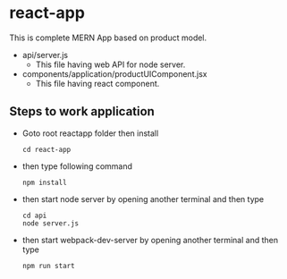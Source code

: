 # react-app
This is complete MERN App based on product model.

  - api/server.js
    - This file having web API for node server.
  - components/application/productUIComponent.jsx
    - This file having react component.

## Steps to work application

   - Goto root reactapp folder then install
      ```
      cd react-app
      ```
   - then type following command
      ```
      npm install
      ```
   - then start node server by opening another terminal and then type
      ```
      cd api
      node server.js
      ```
   - then start webpack-dev-server by opening another terminal and then type
      ```
      npm run start
      ```      
